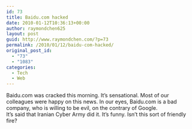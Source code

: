 ```yaml
---
id: 73
title: Baidu.com hacked
date: 2010-01-12T10:36:13+00:00
author: raymondchen625
layout: post
guid: http://www.raymondchen.com/?p=73
permalink: /2010/01/12/baidu-com-hacked/
original_post_id:
  - "73"
  - "1083"
categories:
  - Tech
  - Web
---
```

Baidu.com was cracked this morning. It&#8217;s sensational. Most of our colleagues were happy on this news. In our eyes, Baidu.com is a bad company, who is willing to be evil, on the contrary of Google.  
It&#8217;s said that Iranian Cyber Army did it. It&#8217;s funny. Isn&#8217;t this sort of friendly fire?